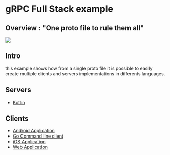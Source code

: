 # gRPC Full Stack example

## Overview : "One proto file to rule them all"

<img src="docs/grpc-fullstack-architecture.svg"> 

## Intro

this example shows how from a single proto file it is possible to easily create multiple clients and servers implementations in differents languages.

## Servers

* [Kotlin](backends/kotlin-graal)

## Clients

* [Android Application](android/)
* [Go Command line client](newscli/)
* [iOS Application](ios/)
* [Web Application](web/)

